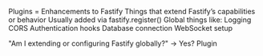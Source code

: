 Plugins = Enhancements to Fastify
Things that extend Fastify’s capabilities or behavior
Usually added via fastify.register()
Global things like:
Logging
CORS
Authentication hooks
Database connection
WebSocket setup


"Am I extending or configuring Fastify globally?"
→ Yes? Plugin
